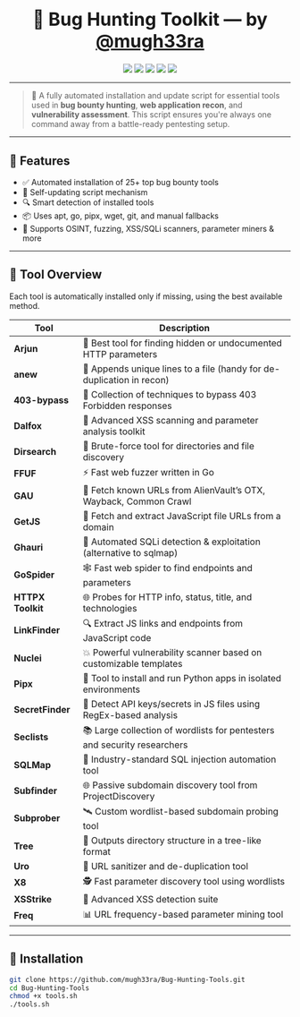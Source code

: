 <h1 align="center" style="font-weight:bold; font-size: 32px;">
  🐞 Bug Hunting Toolkit — by <a href="https://github.com/mugh33ra">@mugh33ra</a>
</h1>

<p align="center">
  <img src="https://img.shields.io/github/stars/mugh33ra/Bug-Hunting-Tools?style=flat-square" />
  <img src="https://img.shields.io/github/release/mugh33ra/Bug-Hunting-Tools?style=flat-square" />
  <img src="https://img.shields.io/github/forks/mugh33ra/Bug-Hunting-Tools?style=flat-square" />
  <img src="https://img.shields.io/github/issues/mugh33ra/Bug-Hunting-Tools?style=flat-square" />
  <img src="https://img.shields.io/github/license/mugh33ra/Bug-Hunting-Tools?style=flat-square" />
</p>

---

> 🎯 A fully automated installation and update script for essential tools used in **bug bounty hunting**, **web application recon**, and **vulnerability assessment**. This script ensures you're always one command away from a battle-ready pentesting setup.

---

## 🌟 Features

- ✅ Automated installation of 25+ top bug bounty tools
- 🔄 Self-updating script mechanism
- 🔍 Smart detection of installed tools
- 📦 Uses apt, go, pipx, wget, git, and manual fallbacks
- 🧪 Supports OSINT, fuzzing, XSS/SQLi scanners, parameter miners & more

---

## 🧠 Tool Overview

Each tool is automatically installed only if missing, using the best available method.

| Tool            | Description                                                                 |
|-----------------|-----------------------------------------------------------------------------|
| **Arjun**       | 🚪 Best tool for finding hidden or undocumented HTTP parameters             |
| **anew**        | 📄 Appends unique lines to a file (handy for de-duplication in recon)       |
| **403-bypass**  | 🚫 Collection of techniques to bypass 403 Forbidden responses                |
| **Dalfox**      | 🧠 Advanced XSS scanning and parameter analysis toolkit                      |
| **Dirsearch**   | 📂 Brute-force tool for directories and file discovery                       |
| **FFUF**        | ⚡ Fast web fuzzer written in Go                                             |
| **GAU**         | 📜 Fetch known URLs from AlienVault’s OTX, Wayback, Common Crawl            |
| **GetJS**       | 🔗 Fetch and extract JavaScript file URLs from a domain                     |
| **Ghauri**      | 🧬 Automated SQLi detection & exploitation (alternative to sqlmap)          |
| **GoSpider**    | 🕸️ Fast web spider to find endpoints and parameters                         |
| **HTTPX Toolkit** | 🌐 Probes for HTTP info, status, title, and technologies                  |
| **LinkFinder**  | 🔍 Extract JS links and endpoints from JavaScript code                      |
| **Nuclei**      | 💥 Powerful vulnerability scanner based on customizable templates           |
| **Pipx**        | 🧪 Tool to install and run Python apps in isolated environments             |
| **SecretFinder**| 🔐 Detect API keys/secrets in JS files using RegEx-based analysis           |
| **Seclists**    | 📚 Large collection of wordlists for pentesters and security researchers    |
| **SQLMap**      | 💉 Industry-standard SQL injection automation tool                          |
| **Subfinder**   | 🌐 Passive subdomain discovery tool from ProjectDiscovery                   |
| **Subprober**   | 🛰️ Custom wordlist-based subdomain probing tool                             |
| **Tree**        | 🌲 Outputs directory structure in a tree-like format                        |
| **Uro**         | 🧹 URL sanitizer and de-duplication tool                                    |
| **X8**          | 🕵️ Fast parameter discovery tool using wordlists                           |
| **XSStrike**    | 🧪 Advanced XSS detection suite                                              |
| **Freq**        | 📊 URL frequency-based parameter mining tool                                |

---

## 🔧 Installation

```bash
git clone https://github.com/mugh33ra/Bug-Hunting-Tools.git
cd Bug-Hunting-Tools
chmod +x tools.sh
./tools.sh
